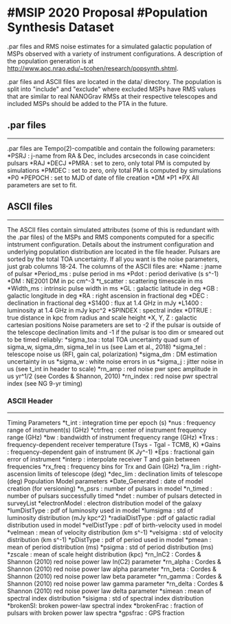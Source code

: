 #MSIP 2020 Proposal
#Population Synthesis Dataset
=======

.par files and RMS noise estimates for a simulated galactic population of MSPs observed with a variety of instrument configurations. A description of the population generation is at http://www.aoc.nrao.edu/~tcohen/research/popsynth.shtml.

.par files and ASCII files are located in the data/ directory. The population is split into "include" and "exclude" where excluded MSPs have RMS values that are similar to real NANOGrav RMSs at their respective telescopes and included MSPs should be added to the PTA in the future.

## .par files
----------
.par files are Tempo(2)-compatible and contain the following parameters:
*PSRJ : j-name from RA & Dec, includes arcseconds in case coincident pulsars
*RAJ 
*DECJ
*PMRA : set to zero, only total PM is computed by simulations
*PMDEC : set to zero, only total PM is computed by simulations
*P0
*PEPOCH : set to MJD of date of file creation
*DM
*P1
*PX
All parameters are set to fit.

## ASCII files
-----------
The ASCII files contain simulated attributes (some of this is redundant with the .par files) of the MSPs and RMS components computed for a specific intstrument configuration. Details about the instrument configuration and underlying population distribution are located in the file header. Pulsars are sorted by the total TOA uncertainty. If all you want is the noise parameters, just grab columns 18-24. The columns of the ASCII files are:
    *Name : jname of pulsar
    *Period_ms : pulse period in ms
    *Pdot : period derivative (s s^-1)
    *DM : NE2001 DM in pc cm^-3
    *t_scatter : scattering timescale in ms
    *Width_ms : intrinsic pulse width in ms
    *GL : galactic latitude in deg
    *GB : galactic longitude in deg
    *RA : right ascension in fractional deg
    *DEC : declination in fractional deg
    *S1400 : flux at 1.4 GHz in mJy
    *L1400 : luminosity at 1.4 GHz in mJy kpc^2
    *SPINDEX : spectral index
    *DTRUE : true distance in kpc from radius and scale height
    *X, Y, Z : galactic cartesian positions
Noise parameters are set to -2 if the pulsar is outside of the telescope
declination limits and -1 if the pulsar is too dim or smeared out to be
timed reliably:
    *sigma_toa : total TOA uncertainty quad sum of sigma_w, sigma_dm, sigma_tel in us (see Lam et al., 2018)
    *sigma_tel : telescope noise us (RFI, gain cal, polarization)
    *sigma_dm : DM estimation uncertainty in us
    *sigma_w : white noise errors in us
    *sigma_j : jitter noise in us (see t_int in header to scale)
    *rn_amp : red noise pwr spec amplitude in us yr^1/2 (see Cordes & Shannon, 2010)
    *rn_index : red noise pwr spectral index (see NG 9-yr timing)

### ASCII Header
----------------
Timing Parameters
	*t_int : integration time per epoch (s)
        *nus : frequency range of instrument(s) (GHz)
	*ctrfreq : center of instrument frequency range (GHz)
	*bw : bandwidth of instrument frequency range (GHz)
	*Trxs : frequency-dependent receiver temperature (Tsys - Tgal - TCMB, K)
	*Gains : frequency-dependent gain of instrument (K Jy^-1)
	*Eps : fractional gain error of instrument
	*interp : interpolate receiver T and gain between frequencies
	*rx_freq : frequency bins for Trx and Gain (GHz)
	*ra_lim : right-ascension limits of telescope (deg)
	*dec_lim : declination limits of telescope (deg)
Population Model parameters
	*Date_Generated : date of model creation (for versioning)
	*n_psrs : number of pulsars in model
	*n_timed : number of pulsars successfully timed
	*ndet : number of pulsars detected in surveyList
	*electronModel : electron distribution model of the galaxy
	*lumDistType : pdf of luminosity used in model
	*lumsigma : std of luminosity distribution (mJy kpc^2)
	*radialDistType : pdf of galactic radial distribution used in model
	*velDistType : pdf of birth-velocity used in model
	*velmean : mean of velocity distribution (km s^-1)
	*velsigma : std of velocity distribution (km s^-1)
	*pDistType : pdf of period used in model
	*pmean : mean of period distribution (ms)
	*psigma : std of period distribution (ms)
	*zscale : mean of scale height distribution (kpc)
	*rn_lnC2 : Cordes & Shannon (2010) red noise power law ln(C2) parameter
	*rn_alpha : Cordes & Shannon (2010) red noise power law alpha parameter
	*rn_beta : Cordes & Shannon (2010) red noise power law beta parameter
	*rn_gamma : Cordes & Shannon (2010) red noise power law gamma parameter
	*rn_delta : Cordes & Shannon (2010) red noise power law delta parameter
	*simean : mean of spectral index distribution
	*sisigma : std of spectral index distribution
	*brokenSI: broken power-law spectral index
	*brokenFrac : fraction of pulsars with broken power law spectra
	*gpsfrac : GPS fraction
